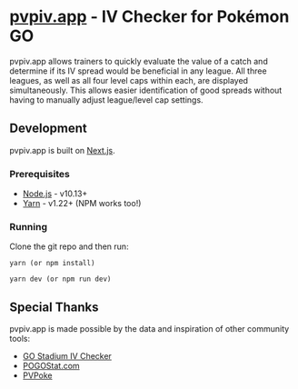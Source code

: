 # [pvpiv.app](https://pvpiv.app) - IV Checker for Pokémon GO

pvpiv.app allows trainers to quickly evaluate the value of a catch and determine if its IV spread would be beneficial in any league. All three leagues, as well as all four level caps within each, are displayed simultaneously. This allows easier identification of good spreads without having to manually adjust league/level cap settings.

## Development

pvpiv.app is built on [Next.js](https://nextjs.org/).

### Prerequisites

- [Node.js](https://nodejs.org) - v10.13+
- [Yarn](https://classic.yarnpkg.com/lang/en/) - v1.22+ (NPM works too!)

### Running

Clone the git repo and then run:

```
yarn (or npm install)

yarn dev (or npm run dev)
```

## Special Thanks

pvpiv.app is made possible by the data and inspiration of other community tools:

- [GO Stadium IV Checker](https://stadiumgaming.gg/rank-checker)
- [POGOStat.com](https://pogostat.com)
- [PVPoke](https://github.com/pvpoke/pvpoke)

